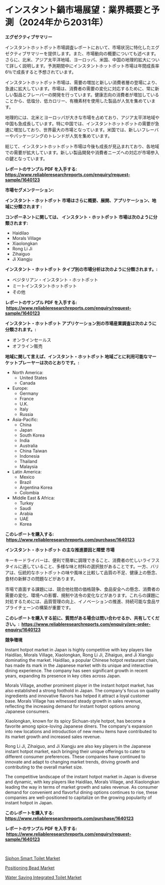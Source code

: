 <p><h1>インスタント鍋市場展望：業界概要と予測（2024年から2031年）</h1></p><p><strong>エグゼクティブサマリー</strong></p>
<p><p>インスタントホットポット市場調査レポートにおいて、市場状況に特化したエグゼクティブサマリーを提供します。また、市場動向の概要についても述べます。さらに、北米、アジア太平洋地域、ヨーロッパ、米国、中国の地理的拡大について詳しく説明します。予測期間中にインスタントホットポット市場は年間成長率6％で成長すると予想されています。</p><p>インスタントホットポット市場は、需要の増加と新しい消費者層の登場により、急速に拡大しています。市場は、消費者の需要の変化に対応するために、常に新しい製品とフレーバーの開発を行っています。健康志向の消費者が増加していることから、低塩分、低カロリー、有機素材を使用した製品が人気を集めています。</p><p>地理的には、北米とヨーロッパが大きな市場を占めており、アジア太平洋地域や中国も急成長しています。特に中国では、インスタントホットポットの需要が急速に増加しており、世界最大の市場となっています。米国では、新しいフレーバーやパッケージングのトレンドが人気を集めています。</p><p>総じて、インスタントホットポット市場は今後も成長が見込まれており、各地域での需要が拡大しています。新しい製品開発や消費者ニーズへの対応が市場参入の鍵となっています。</p></p>
<p><strong>レポートのサンプル PDF を入手する: <a href="https://www.reliableresearchreports.com/enquiry/request-sample/1640123">https://www.reliableresearchreports.com/enquiry/request-sample/1640123</a></strong></p>
<p><strong>市場セグメンテーション:</strong></p>
<p><strong> インスタント・ホットポット 市場はさらに概要、展開、アプリケーション、地域に分類されます :</strong></p>
<p><strong>コンポーネントに関しては、 インスタント・ホットポット 市場は次のように分類されます: &nbsp;</strong></p>
<p><ul><li>Haidilao</li><li>Morals Village</li><li>Xiaolongkan</li><li>Rong Li Ji</li><li>Zihaiguo</li><li>Ji Xiangju</li></ul></p>
<p><strong> インスタント・ホットポット タイプ別の市場分析は次のように分類されます。:</strong></p>
<p><ul><li>ベジタリアン・インスタント・ホットポット</li><li>ミートインスタントホットポット</li><li>その他</li></ul></p>
<p><strong>レポートのサンプル PDF を入手する: &nbsp;<a href="https://www.reliableresearchreports.com/enquiry/request-sample/1640123">https://www.reliableresearchreports.com/enquiry/request-sample/1640123</a></strong></p>
<p><strong> インスタント・ホットポット アプリケーション別の市場産業調査は次のように分類されます。:</strong></p>
<p><ul><li>オンラインセールス</li><li>オフライン販売</li></ul></p>
<p><strong>地域に関して言えば、インスタント・ホットポット 地域ごとに利用可能なマーケットプレーヤーは次のとおりです。:</strong></p>
<p><ul>
    <li>
        North America:
        <ul>
            <li>United States</li>
            <li>Canada</li>
        </ul>
    </li>
    <li>
        Europe:
        <ul>
            <li>Germany</li>
            <li>France</li>
            <li>U.K.</li>
            <li>Italy</li>
            <li>Russia</li>
        </ul>
    </li>
    <li>
        Asia-Pacific:
        <ul>
            <li>China</li>
            <li>Japan</li>
            <li>South Korea</li>
            <li>India</li>
            <li>Australia</li>
            <li>China Taiwan</li>
            <li>Indonesia</li>
            <li>Thailand</li>
            <li>Malaysia</li>
        </ul>
    </li>
    <li>
        Latin America:
        <ul>
            <li>Mexico</li>
            <li>Brazil</li>
            <li>Argentina Korea</li>
            <li>Colombia</li>
        </ul>
    </li>
    <li>
        Middle East & Africa:
        <ul>
            <li>Turkey</li>
            <li>Saudi</li>
            <li>Arabia</li>
            <li>UAE</li>
            <li>Korea</li>
        </ul>
    </li>
    </ul></p>
<p><strong>このレポートを購入する: &nbsp;<a href="https://www.reliableresearchreports.com/purchase/1640123">https://www.reliableresearchreports.com/purchase/1640123</a></strong></p>
<p><strong>インスタント・ホットポット の主な推進要因と障壁 市場</strong></p>
<p><p>キーキードライバーは、便利で簡単に調理できること、消費者の忙しいライフスタイルに適していること、多様な味と材料の選択肢があることです。一方、バリアは、伝統的なホットポットの味や風味と比較して品質の不足、健康上の懸念、食材の新鮮さの問題などがあります。</p><p>市場で直面する課題には、競合他社間の価格競争、食品安全への懸念、消費者の需要の変化、環境への影響、規制や法令の変化などがあります。これらの課題に対処するためには、品質管理の向上、イノベーションの推進、持続可能な食品サプライチェーンの構築が重要です。</p></p>
<p><strong>このレポートを購入する前に、質問がある場合は問い合わせるか、共有してください。:&nbsp; <a href="https://www.reliableresearchreports.com/enquiry/pre-order-enquiry/1640123">https://www.reliableresearchreports.com/enquiry/pre-order-enquiry/1640123</a></strong></p>
<p><strong>競争環境</strong></p>
<p><p>Instant hotpot market in Japan is highly competitive with key players like Haidilao, Morals Village, Xiaolongkan, Rong Li Ji, Zihaiguo, and Ji Xiangju dominating the market. Haidilao, a popular Chinese hotpot restaurant chain, has made its mark in the Japanese market with its unique and interactive dining experience. The company has seen significant growth in recent years, expanding its presence in key cities across Japan.</p><p>Morals Village, another prominent player in the instant hotpot market, has also established a strong foothold in Japan. The company's focus on quality ingredients and innovative flavors has helped it attract a loyal customer base. Morals Village has witnessed steady growth in sales revenue, reflecting the increasing demand for instant hotpot options among Japanese consumers.</p><p>Xiaolongkan, known for its spicy Sichuan-style hotpot, has become a favorite among spice-loving Japanese diners. The company's expansion into new locations and introduction of new menu items have contributed to its market growth and increased sales revenue.</p><p>Rong Li Ji, Zihaiguo, and Ji Xiangju are also key players in the Japanese instant hotpot market, each bringing their unique offerings to cater to different consumer preferences. These companies have continued to innovate and adapt to changing market trends, driving growth and contributing to the overall market size.</p><p>The competitive landscape of the instant hotpot market in Japan is diverse and dynamic, with key players like Haidilao, Morals Village, and Xiaolongkan leading the way in terms of market growth and sales revenue. As consumer demand for convenient and flavorful dining options continues to rise, these companies are well-positioned to capitalize on the growing popularity of instant hotpot in Japan.</p></p>
<p><strong>このレポートを購入する: &nbsp; <a href="https://www.reliableresearchreports.com/purchase/1640123">https://www.reliableresearchreports.com/purchase/1640123</a></strong></p>
<p><strong>レポートのサンプル PDF を入手する: &nbsp;<a href="https://www.reliableresearchreports.com/enquiry/request-sample/1640123">https://www.reliableresearchreports.com/enquiry/request-sample/1640123</a></strong><strong></strong></p>
<p>&nbsp;</p>
<p><p><a href="https://github.com/juniordelafrance/Market-Research-Report-List-2/blob/main/siphon-smart-toilet-market.md">Siphon Smart Toilet Market</a></p><p><a href="https://github.com/FassouRP/Market-Research-Report-List-3/blob/main/positioning-bead-market.md">Positioning Bead Market</a></p><p><a href="https://github.com/rahu1506/Market-Research-Report-List-3/blob/main/water-saving-integrated-toilet-market.md">Water Saving Integrated Toilet Market</a></p></p>